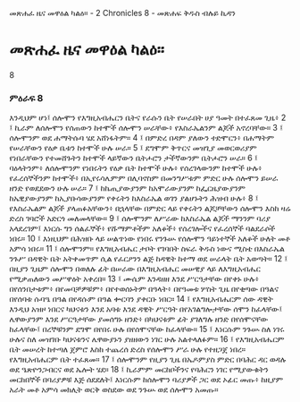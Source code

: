 ﻿
 መጽሐፈ ዜና መዋዕል ካልዕ። - 2 Chronicles 8 - መጽሐፍ ቅዱስ ብሉይ ኪዳን
# መጽሐፈ ዜና መዋዕል ካልዕ።
8
### ምዕራፍ 8
እንዲህም ሆነ፤ ሰሎሞን የእግዚአብሔርን ቤትና የራሱን ቤት የሠራበት ሀያ ዓመት በተፈጸመ ጊዜ፥
2 ፤ ኪራም ለሰሎሞን የሰጠውን ከተሞች ሰሎሞን ሠራቸው፥ የእስራኤልንም ልጆች አኖረባቸው።
3 ፤ ሰሎሞንም ወደ ሐማትሱባ ሄደ አሸነፋትም።
4 ፤ በምድረ በዳም ያለውን ተድሞርን፥ በሐማትም የሠራቸውን የዕቃ ቤቱን ከተሞች ሁሉ ሠራ።
5 ፤ ደግሞም ቅጥርና መዝጊያ መወርወሪያም የነበራቸውን የተመሸጉትን ከተሞች ላይኛውን ቤትሖሮን ታችኛውንም ቤትሖሮን ሠራ።
6 ፤ ባዕላትንም፥ ለሰሎሞንም የነበሩትን የዕቃ ቤት ከተሞች ሁሉ፥ የሰረገላውንም ከተሞች ሁሉ፥ የፈረሰኞችንም ከተሞች፥ በኢየሩሳሌምም በሊባኖስም በመንግሥቱም ምድር ሁሉ ሰሎሞን ይሠራ ዘንድ የወደደውን ሁሉ ሠራ።
7 ፤ ከኬጢያውያንም ከአሞራውያንም ከፌርዜያውያንም ከኤዊያውያንም ከኢያቡሳውያንም የቀሩትን ከእስራኤል ወገን ያልሆኑትን ሕዝብ ሁሉ፥
8 ፤ የእስራኤልም ልጆች ያላጠፉአቸውን፥ በኋላቸው በምድር ላይ የቀሩትን ልጆቻቸውን ሰሎሞን እስከ ዛሬ ድረስ ገባሮች አድርጎ መለመላቸው።
9 ፤ ሰሎሞንም ለሥራው ከእስራኤል ልጆች ማንንም ባሪያ አላደረገም፤ እነርሱ ግን ሰልፈኞች፥ የሹማምቶችም አለቆች፥ የሰረገሎችና የፈረሰኞች ባልደራሶች ነበሩ።
10 ፤ እነዚህም በሕዝቡ ላይ ሠልጥነው የነበሩ የንጉሡ የሰሎሞን ዓይነተኞች አለቆች ሁለት መቶ አምሳ ነበሩ።
11 ፤ ሰሎሞንም። የእግዚአብሔር ታቦት የገባበት ስፍራ ቅዱስ ነውና ሚስቴ በእስራኤል ንጉሥ በዳዊት ቤት አትቀመጥም ሲል የፈርዖንን ልጅ ከዳዊት ከተማ ወደ ሠራላት ቤት አወጣት።
12 ፤ በዚያን ጊዜም ሰሎሞን በወለሉ ፊት በሠራው በእግዚአብሔር መሠዊያ ላይ ለእግዚአብሔር የሚቃጠለውን መሥዋዕት አቀረበ።
13 ፤ ሙሴም እንዳዘዘ እንደ ሥርዓታቸው በየቀኑ ሁሉ፥ በየሰንበታቱም፥ በየመባቻዎቹም፥ በየተወሰኑትም በዓላት፥ በየዓመቱ ሦስት ጊዜ በየቂጣው በዓልና በየሰባቱ ሱባዔ በዓል በየዳሱም በዓል ቍርባን ያቀርቡ ነበር።
14 ፤ የእግዚአብሔርም ሰው ዳዊት እንዲህ አዝዞ ነበርና ካህናቱን እንደ አባቱ እንደ ዳዊት ሥርዓት በየአገልግሎታቸው ሰሞን ከፈላቸው፤ ሌዋውያንም እንደ ሥርዓታቸው ያመሰግኑ ዘንድ፥ በካህናቱም ፊት ያገለግሉ ዘንድ በየሰሞናቸው ከፈላቸው፤ በረኞቹንም ደግሞ በየበሩ ሁሉ በየሰሞናቸው ከፈላቸው።
15 ፤ እነርሱም ንጉሡ ስለ ነገሩ ሁሉና ስለ መዝገቡ ካህናቱንና ሌዋውያኑን ያዘዘውን ነገር ሁሉ አልተላለፉም።
16 ፤ የእግዚአብሔርም ቤት መሠረት ከተጣለ ጀምሮ እስከ ተጨረሰ ድረስ የሰሎሞን ሥራ ሁሉ የተዘጋጀ ነበረ። የእግዚአብሔርም ቤት ተፈጸመ።
17 ፤ ሰሎሞንም የዚያን ጊዜ በኤዶምያስ ምድር በባሕር ዳር ወዳሉ ወደ ዔጽዮንጋብርና ወደ ኤሎት ሄደ።
18 ፤ ኪራምም መርከቦችንና የባሕርን ነገር የሚያውቁትን መርከበኞች በባሪያዎቹ እጅ ሰደደለት፤ እነርሱም ከሰሎሞን ባሪያዎች ጋር ወደ ኦፊር መጡ፥ ከዚያም አራት መቶ አምሳ መክሊት ወርቅ ወስደው ወደ ንጉሡ ወደ ሰሎሞን አመጡ። 
